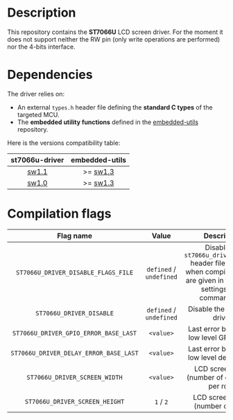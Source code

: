 # Description

This repository contains the **ST7066U** LCD screen driver. For the moment it does not support neither the RW pin (only write operations are performed) nor the 4-bits interface.

# Dependencies

The driver relies on:

* An external `types.h` header file defining the **standard C types** of the targeted MCU.
* The **embedded utility functions** defined in the [embedded-utils](https://github.com/Ludovic-Lesur/embedded-utils) repository.

Here is the versions compatibility table:

| **st7066u-driver** | **embedded-utils** |
|:---:|:---:|
| [sw1.1](https://github.com/Ludovic-Lesur/st7066u-driver/releases/tag/sw1.1) | >= [sw1.3](https://github.com/Ludovic-Lesur/embedded-utils/releases/tag/sw1.3) |
| [sw1.0](https://github.com/Ludovic-Lesur/st7066u-driver/releases/tag/sw1.0) | >= [sw1.3](https://github.com/Ludovic-Lesur/embedded-utils/releases/tag/sw1.3) |

# Compilation flags

| **Flag name** | **Value** | **Description** |
|:---:|:---:|:---:|
| `ST7066U_DRIVER_DISABLE_FLAGS_FILE` | `defined` / `undefined` | Disable the `st7066u_driver_flags.h` header file inclusion when compilation flags are given in the project settings or by command line. |
| `ST7066U_DRIVER_DISABLE` | `defined` / `undefined` | Disable the ST7066U driver. |
| `ST7066U_DRIVER_GPIO_ERROR_BASE_LAST` | `<value>` | Last error base of the low level GPIO driver. |
| `ST7066U_DRIVER_DELAY_ERROR_BASE_LAST` | `<value>` | Last error base of the low level delay driver. |
| `ST7066U_DRIVER_SCREEN_WIDTH` | `<value>` | LCD screen width (number of characters per row). |
| `ST7066U_DRIVER_SCREEN_HEIGHT` | `1` / `2` | LCD screen height (number of rows). |
